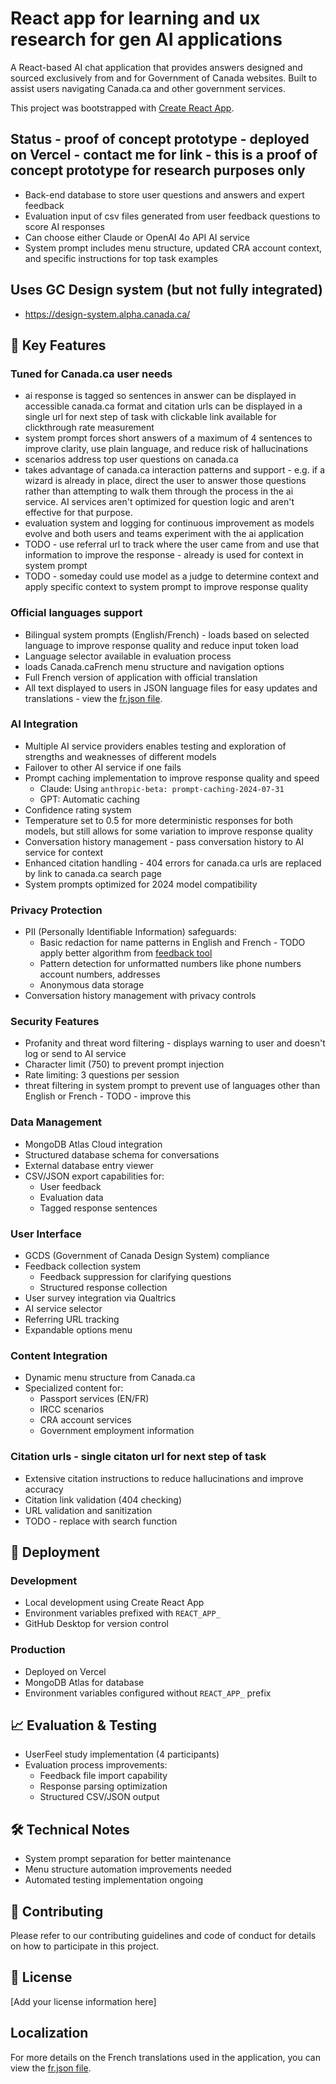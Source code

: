 # React app for learning and ux research for gen AI applications

A React-based AI chat application that provides answers designed and sourced exclusively from and for Government of Canada websites. Built to assist users navigating Canada.ca and other government services.

This project was bootstrapped with [Create React App](https://github.com/facebook/create-react-app).

## Status - proof of concept prototype - deployed on Vercel - contact me for link - this is a proof of concept prototype for research purposes only
- Back-end database to store user questions and answers and expert feedback
- Evaluation input of csv files generated from user feedback questions to score AI responses
- Can choose either Claude or OpenAI 4o API AI service
- System prompt includes menu structure, updated CRA account context, and specific instructions for top task examples 

## Uses GC Design system (but not fully integrated)
-  https://design-system.alpha.canada.ca/

## 🌟 Key Features

### Tuned for Canada.ca user needs 
- ai response is tagged so sentences in answer can be displayed in accessible canada.ca format and citation urls can be displayed in a single url for next step of task with clickable link available for clickthrough rate measurement
- system prompt forces short answers of a maximum of 4 sentences to improve clarity, use plain language, and reduce risk of hallucinations
- scenarios address top user questions on canada.ca 
- takes advantage of canada.ca interaction patterns and support - e.g. if a wizard is already in place, direct the user to answer those questions rather than attempting to walk them through the process in the ai service. AI services aren't optimized for question logic and aren't effective for that purpose.  
- evaluation system and logging for continuous improvement as models evolve and both users and teams experiment with the ai application
- TODO - use referral url to track where the user came from and use that information to improve the response - already is used for context in system prompt
- TODO - someday could use model as a judge to determine context and apply specific context to system prompt to improve response quality

### Official languages support
- Bilingual system prompts (English/French) - loads based on selected language to improve response quality and reduce input token load
- Language selector available in evaluation process
- loads Canada.caFrench menu structure and navigation options
- Full French version of application with official translation
- All text displayed to users in JSON language files for easy updates and translations -  view the [fr.json file](src/locales/fr.json).

### AI Integration
- Multiple AI service providers  enables testing and exploration of strengths and weaknesses of different models
- Failover to other AI service if one fails
- Prompt caching implementation to improve response quality and speed
  - Claude: Using `anthropic-beta: prompt-caching-2024-07-31`
  - GPT: Automatic caching
- Confidence rating system
- Temperature set to 0.5 for more deterministic responses for both models, but still allows for some variation to improve response quality
- Conversation history management - pass conversation history to AI service for context 
- Enhanced citation handling - 404 errors for canada.ca urls are replaced by link to canada.ca search page
- System prompts optimized for 2024 model compatibility

### Privacy Protection
- PII (Personally Identifiable Information) safeguards:
  - Basic redaction for name patterns in English and French - TODO apply better algorithm from [feedback tool](https://github.com/alpha-canada-ca/feedback-viewer/blob/master/src/main/java/ca/gc/tbs/service/ContentService.java)
  - Pattern detection for unformatted numbers like phone numbers account numbers, addresses 
  - Anonymous data storage
- Conversation history management with privacy controls

### Security Features
- Profanity and threat word filtering - displays warning to user and doesn't log or send to AI service
- Character limit (750) to prevent prompt injection
- Rate limiting: 3 questions per session
- threat filtering in system prompt to prevent use of languages other than English or French - TODO - improve this

### Data Management
- MongoDB Atlas Cloud integration
- Structured database schema for conversations
- External database entry viewer
- CSV/JSON export capabilities for:
  - User feedback
  - Evaluation data
  - Tagged response sentences

### User Interface
- GCDS (Government of Canada Design System) compliance
- Feedback collection system
  - Feedback suppression for clarifying questions
  - Structured response collection
- User survey integration via Qualtrics
- AI service selector
- Referring URL tracking
- Expandable options menu

### Content Integration
- Dynamic menu structure from Canada.ca
- Specialized content for:
  - Passport services (EN/FR)
  - IRCC scenarios
  - CRA account services
  - Government employment information

### Citation urls - single citaton url for next step of task
- Extensive citation instructions to reduce hallucinations and improve accuracy
- Citation link validation (404 checking)
- URL validation and sanitization
- TODO - replace with search function

## 🚀 Deployment

### Development
- Local development using Create React App
- Environment variables prefixed with `REACT_APP_`
- GitHub Desktop for version control

### Production
- Deployed on Vercel
- MongoDB Atlas for database
- Environment variables configured without `REACT_APP_` prefix

## 📈 Evaluation & Testing
- UserFeel study implementation (4 participants)
- Evaluation process improvements:
  - Feedback file import capability
  - Response parsing optimization
  - Structured CSV/JSON output

## 🛠️ Technical Notes
- System prompt separation for better maintenance
- Menu structure automation improvements needed
- Automated testing implementation ongoing

## 📝 Contributing
Please refer to our contributing guidelines and code of conduct for details on how to participate in this project.

## 📄 License
[Add your license information here]

## Localization

For more details on the French translations used in the application, you can view the [fr.json file](src/locales/fr.json).

